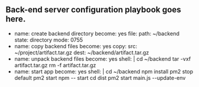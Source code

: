 ## Back-end server configuration playbook goes here.
- name: create backend directory
  become: yes
  file:
    path: ~/backend
    state: directory
    mode: 0755
- name: copy backend files
  become: yes
  copy:
    src: ~/project/artifact.tar.gz
    dest: ~/backend/artifact.tar.gz
- name: unpack backend files
  become: yes
  shell: |
    cd ~/backend
    tar -vxf artifact.tar.gz
    rm -f artifact.tar.gz
- name: start app 
  become: yes
  shell: |
    cd ~/backend
    npm install
    pm2 stop default
    pm2 start npm -- start
    cd dist
    pm2 start main.js --update-env
